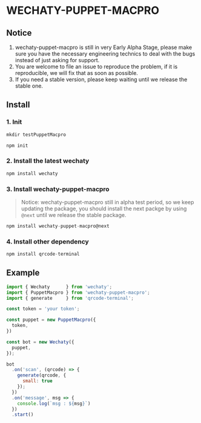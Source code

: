 # WECHATY-PUPPET-MACPRO

## Notice

1. wechaty-puppet-macpro is still in very Early Alpha Stage, please make sure you have the necessary engineering technics to deal with the bugs instead of just asking for support.
2. You are welcome to file an issue to reproduce the problem, if it is reproducible, we will fix that as soon as possible.
3. If you need a stable version, please keep waiting until we release the stable one.

## Install

### 1. Init

```js
mkdir testPuppetMacpro

npm init
```

### 2. Install the latest wechaty

```js
npm install wechaty
```

### 3. Install wechaty-puppet-macpro

> Notice: wechaty-puppet-macpro still in alpha test period, so we keep updating the package, you should install the next packge by using `@next` until we release the stable package.

```js
npm install wechaty-puppet-macpro@next
```

### 4. Install other dependency

```js
npm install qrcode-terminal
```

## Example

```js
import { Wechaty      } from 'wechaty';
import { PuppetMacpro } from 'wechaty-puppet-macpro';
import { generate     } from 'qrcode-terminal';

const token = 'your token';

const puppet = new PuppetMacpro({
  token,
})

const bot = new Wechaty({
  puppet,
});

bot
  .on('scan', (qrcode) => {
    generate(qrcode, {
      small: true
    });
  })
  .on('message', msg => {
    console.log(`msg : ${msg}`)
  })
  .start()
```
